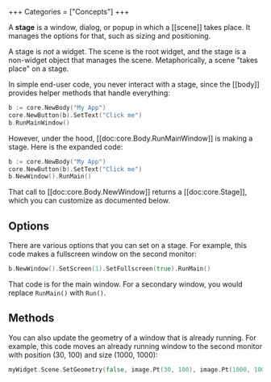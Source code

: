 +++
Categories = ["Concepts"]
+++

A **stage** is a window, dialog, or popup in which a [[scene]] takes place. It manages the options for that, such as sizing and positioning.

A stage is *not* a widget. The scene is the root widget, and the stage is a non-widget object that manages the scene. Metaphorically, a scene "takes place" on a stage.

In simple end-user code, you never interact with a stage, since the [[body]] provides helper methods that handle everything:

```Go
b := core.NewBody("My App")
core.NewButton(b).SetText("Click me")
b.RunMainWindow()
```

However, under the hood, [[doc:core.Body.RunMainWindow]] is making a stage. Here is the expanded code:

```Go
b := core.NewBody("My App")
core.NewButton(b).SetText("Click me")
b.NewWindow().RunMain()
```

That call to [[doc:core.Body.NewWindow]] returns a [[doc:core.Stage]], which you can customize as documented below.

## Options

There are various options that you can set on a stage. For example, this code makes a fullscreen window on the second monitor:

```go
b.NewWindow().SetScreen(1).SetFullscreen(true).RunMain()
```

That code is for the main window. For a secondary window, you would replace `RunMain()` with `Run()`.

## Methods

You can also update the geometry of a window that is already running. For example, this code moves an already running window to the second monitor with position (30, 100) and size (1000, 1000):

```go
myWidget.Scene.SetGeometry(false, image.Pt(30, 100), image.Pt(1000, 1000), 1)
```
